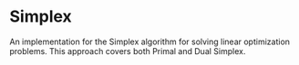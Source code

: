 # Simplex
An implementation for the Simplex algorithm for solving linear optimization problems. This approach covers both Primal and Dual Simplex.
